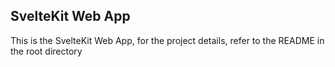 ## SvelteKit Web App

This is the SvelteKit Web App, for the project details, refer to the README in the root directory